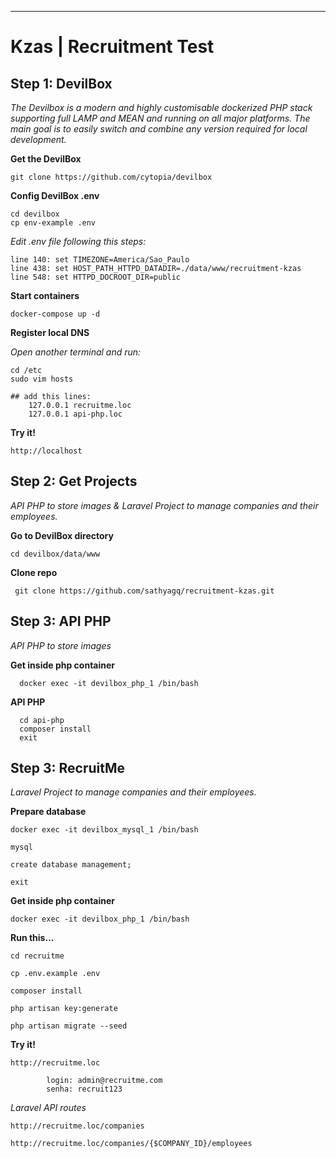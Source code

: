 ---
# Kzas | Recruitment Test

## Step 1: DevilBox
*The Devilbox is a modern and highly customisable dockerized PHP stack supporting full LAMP and MEAN and running on
 all major platforms. The main goal is to easily switch and combine any version required for local development.*
 
 **Get the DevilBox**
 
    git clone https://github.com/cytopia/devilbox
 
 **Config DevilBox .env**
 
    cd devilbox
    cp env-example .env
 
 *Edit .env file following this steps:* 
 
    line 140: set TIMEZONE=America/Sao_Paulo
    line 438: set HOST_PATH_HTTPD_DATADIR=./data/www/recruitment-kzas
    line 548: set HTTPD_DOCROOT_DIR=public

 **Start containers**
  
    docker-compose up -d
  
  **Register local DNS**
  
  *Open another terminal and run:*
  
    cd /etc
    sudo vim hosts
  
    ## add this lines:
        127.0.0.1 recruitme.loc
        127.0.0.1 api-php.loc
        
**Try it!**
  
    http://localhost
      
  
## Step 2: Get Projects
*API PHP to store images & Laravel Project to manage companies and their employees.*
     
 **Go to DevilBox directory**
     
    cd devilbox/data/www
     
 **Clone repo**
     
     git clone https://github.com/sathyagq/recruitment-kzas.git

## Step 3: API PHP
*API PHP to store images*
 
 **Get inside php container**
      
      docker exec -it devilbox_php_1 /bin/bash
      
 **API PHP**
 
      cd api-php
      composer install
      exit


## Step 3: RecruitMe
*Laravel Project to manage companies and their employees.*
    
   **Prepare database**
   
    docker exec -it devilbox_mysql_1 /bin/bash
    
    mysql
    
    create database management;
    
    exit
    
  **Get inside php container**
    
    docker exec -it devilbox_php_1 /bin/bash
    
  **Run this...**
    
    cd recruitme 
    
    cp .env.example .env
    
    composer install
    
    php artisan key:generate
       
    php artisan migrate --seed
   
   **Try it!**
    
    http://recruitme.loc  
  
            login: admin@recruitme.com
            senha: recruit123
  *Laravel API routes*
    
    http://recruitme.loc/companies
    
    http://recruitme.loc/companies/{$COMPANY_ID}/employees
    
  
 
 
 

